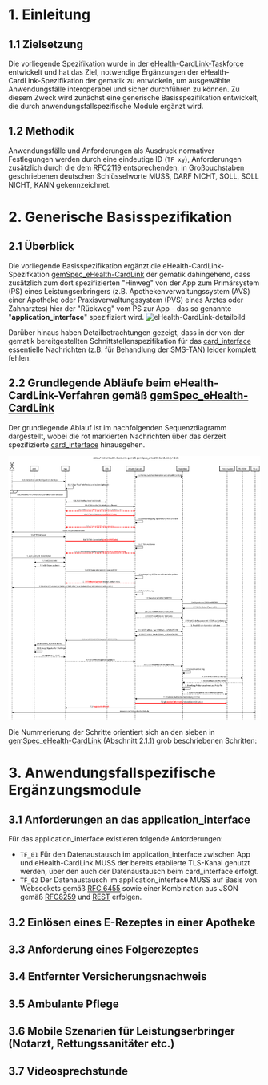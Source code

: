 # 1. Einleitung
## 1.1 Zielsetzung
Die vorliegende Spezifikation wurde in der [eHealth-CardLink-Taskforce](https://github.com/eHealthCardLink) entwickelt und 
hat das Ziel, notwendige Ergänzungen der eHealth-CardLink-Spezifikation der gematik zu entwickeln, um ausgewählte Anwendungsfälle interoperabel und sicher durchführen zu können.
Zu diesem Zweck wird zunächst eine generische Basisspezifikation entwickelt, die durch anwendungsfallspezifische Module ergänzt wird.
## 1.2 Methodik
Anwendungsfälle und Anforderungen als Ausdruck normativer Festlegungen werden
durch eine eindeutige ID (`TF_xy`), Anforderungen zusätzlich durch die dem [RFC2119](https://datatracker.ietf.org/doc/html/rfc2119) entsprechenden, in
Großbuchstaben geschriebenen deutschen Schlüsselworte MUSS, DARF NICHT, SOLL,
SOLL NICHT, KANN gekennzeichnet.
# 2. Generische Basisspezifikation
## 2.1 Überblick
Die vorliegende Basisspezifikation ergänzt die eHealth-CardLink-Spezifkation [gemSpec_eHealth-CardLink](https://gemspec.gematik.de/downloads/gemSpec/gemSpec_eHealth-CardLink/gemSpec_eHealth-CardLink_V1.0.0.pdf) der gematik dahingehend, dass zusätzlich zum dort spezifizierten "Hinweg" von der App zum Primärsystem (PS) eines Leistungserbringers (z.B. Apothekenverwaltungssystem (AVS) einer Apotheke oder Praxisverwaltungssystem (PVS) eines Arztes oder Zahnarztes) hier der "Rückweg" vom PS zur App - das so genannte "**application_interface**" spezifiziert wird. 
![eHealth-CardLink-detailbild](https://github.com/eHealthCardLink/Spezifikation/assets/166988235/fb2bb66b-5605-4cc9-b9b8-d2f1e6127d00)

Darüber hinaus haben Detailbetrachtungen gezeigt, dass in der von der gematik bereitgestellten Schnittstellenspezifikation für das [card_interface](https://github.com/gematik/api-ehcl/blob/main/ehcl/asyncapi.yaml) essentielle Nachrichten (z.B. für Behandlung der SMS-TAN) leider komplett fehlen.

## 2.2 Grundlegende Abläufe beim eHealth-CardLink-Verfahren gemäß [gemSpec_eHealth-CardLink](https://gemspec.gematik.de/downloads/gemSpec/gemSpec_eHealth-CardLink/gemSpec_eHealth-CardLink_V1.0.0.pdf)

Der grundlegende Ablauf ist im nachfolgenden Sequenzdiagramm dargestellt, wobei die rot markierten Nachrichten über das derzeit spezifizierte 
[card_interface](https://github.com/gematik/api-ehcl/blob/main/ehcl/asyncapi.yaml) hinausgehen.

![eHealth-CardLink-Ablauf](https://github.com/eHealthCardLink/Spezifikation/blob/main/eHealth-CardLink-Ablauf.svg)

Die Nummerierung der Schritte orientiert sich an den sieben in [gemSpec_eHealth-CardLink](https://gemspec.gematik.de/downloads/gemSpec/gemSpec_eHealth-CardLink/gemSpec_eHealth-CardLink_V1.0.0.pdf) (Abschnitt 2.1.1) grob beschriebenen Schritten:


 
# 3. Anwendungsfallspezifische Ergänzungsmodule

## 3.1 Anforderungen an das application_interface
Für das application_interface existieren folgende Anforderungen:
* `TF_01` Für den Datenaustausch im application_interface zwischen App und eHealth-CardLink MUSS der bereits etablierte TLS-Kanal genutzt werden, über den auch der Datenaustausch beim card_interface erfolgt.
* `TF_02` Der Datenaustausch im application_interface MUSS auf Basis von Websockets gemäß [RFC 6455](https://datatracker.ietf.org/doc/html/rfc6455) sowie einer Kombination aus JSON gemäß [RFC8259](https://datatracker.ietf.org/doc/html/rfc8259) und [REST](https://de.wikipedia.org/wiki/Representational_State_Transfer) erfolgen.

## 3.2 Einlösen eines E-Rezeptes in einer Apotheke

## 3.3 Anforderung eines Folgerezeptes
## 3.4 Entfernter Versicherungsnachweis
## 3.5 Ambulante Pflege
## 3.6 Mobile Szenarien für Leistungserbringer (Notarzt, Rettungssanitäter etc.)
## 3.7 Videosprechstunde





